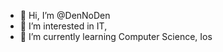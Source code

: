 - 👋 Hi, I’m @DenNoDen
- 👀 I’m interested in IT, 
- 🌱 I’m currently learning Computer Science, Ios


<!---
DenNoDen/DenNoDen is a ✨ special ✨ repository because its `README.md` (this file) appears on your GitHub profile.
You can click the Preview link to take a look at your changes.
--->
